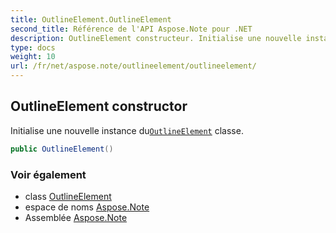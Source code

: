 ```yaml
---
title: OutlineElement.OutlineElement
second_title: Référence de l'API Aspose.Note pour .NET
description: OutlineElement constructeur. Initialise une nouvelle instance duOutlineElement classe.
type: docs
weight: 10
url: /fr/net/aspose.note/outlineelement/outlineelement/
---
```

## OutlineElement constructor

Initialise une nouvelle instance du[`OutlineElement`](../) classe.

```csharp
public OutlineElement()
```

### Voir également

* class [OutlineElement](../)
* espace de noms [Aspose.Note](../../outlineelement/)
* Assemblée [Aspose.Note](../../../)


